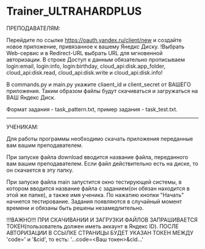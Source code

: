 # Trainer_ULTRAHARDPLUS

ПРЕПОДАВАТЕЛЯМ:

Перейдите по ссылке https://oauth.yandex.ru/client/new и создайте новое приложение, привязанное к вашему Янедкс Диску.
!Выбрать Web-сервис и в Redirect-URL выбрать URL для мгновенной авторизации. 
В строке Доступ к данным обязательно прописываем login:email, login:info, login:birthday, cloud_api:disk.app_folder, cloud_api:disk.read, cloud_api:disk.write и cloud_api:disk.info!

В commands.py и main.py укажите cliaent_id и client_secret от ВАШЕГО приложения.
Таким образом файлы будут скачиваться и загружаться на ВАШ Яндекс Диск.

Формат задания - task_pattern.txt, пример задания - task_test.txt.

------

УЧЕНИКАМ:

Для работы программы необходимо скачать приложения переданные вам вашим преподавателем.

При запуске файла download вводится название файла, переданного вам вашим преподавателем. Если файл действительно есть на диске, то он скачается в эту папку.

При запуске файла main запустится окно тестирующей системы, в котором вводится название файла с заданием(он обязан находится в этой же папке), 
а также имя ученика. По нажатию кнопки "Начать" начнется тестирование. Задания появляются в случайный момент времени и обязаны быть решены незамедлительно.


!!!ВАЖНО!!!
ПРИ СКАЧИВАНИИ И ЗАГРУЗКИ ФАЙЛОВ ЗАПРАШИВАЕТСЯ ТОКЕН(пользователь должен иметь аккаунт в Яндекс ID).
ПОСЛЕ АВТОРИЗАЦИИ В ССЫЛКЕ СТРАНИЦЫ БУДЕТ УКАЗАН ТОКЕН МЕЖДУ 'code=' и '&cid', то есть:
'...code=<Ваш токен>&cid...'

